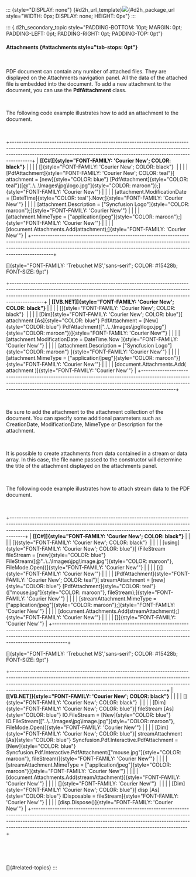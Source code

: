 ::: {style="DISPLAY: none"}
[](ms-xhelp:///?Id=d2h_url_template){#d2h_url_template}![](!package_url!){#d2h_package_url style="WIDTH: 0px; DISPLAY: none; HEIGHT: 0px"}
:::

::: {.d2h_secondary_topic style="PADDING-BOTTOM: 10pt; MARGIN: 0pt; PADDING-LEFT: 0pt; PADDING-RIGHT: 0pt; PADDING-TOP: 0pt"}
#### Attachments {#attachments style="tab-stops: 0pt"}

 

PDF document can contain any number of attached files. They are displayed on the Attachments navigation panel. All the data of the attached file is embedded into the document. To add a new attachment to the document, you can use the **PdfAttachment** class.

 

The following code example illustrates how to add an attachment to the document.

 

+---------------------------------------------------------------------------------------------------------------------------------------------------------------------------------------------------------------------------------------------------+
| **[\[C#\]]{style="FONT-FAMILY: 'Courier New'; COLOR: black"}**                                                                                                                                                                                    |
|                                                                                                                                                                                                                                                   |
| []{style="FONT-FAMILY: 'Courier New'; COLOR: black"}                                                                                                                                                                                              |
|                                                                                                                                                                                                                                                   |
| [PdfAttachment]{style="FONT-FAMILY: 'Courier New'; COLOR: teal"}[ attachment = [new]{style="COLOR: blue"} [PdfAttachment]{style="COLOR: teal"}([@\"..\\..\\Images\\jpg\\logo.jpg\"]{style="COLOR: maroon"});]{style="FONT-FAMILY: 'Courier New'"} |
|                                                                                                                                                                                                                                                   |
| [attachment.ModificationDate = [DateTime]{style="COLOR: teal"}.Now;]{style="FONT-FAMILY: 'Courier New'"}                                                                                                                                          |
|                                                                                                                                                                                                                                                   |
| [attachment.Description = [\"Syncfusion Logo\"]{style="COLOR: maroon"};]{style="FONT-FAMILY: 'Courier New'"}                                                                                                                                      |
|                                                                                                                                                                                                                                                   |
| [attachment.MimeType = [\"application/jpeg\"]{style="COLOR: maroon"};]{style="FONT-FAMILY: 'Courier New'"}                                                                                                                                        |
|                                                                                                                                                                                                                                                   |
| [document.Attachments.Add(attachment);]{style="FONT-FAMILY: 'Courier New'"}                                                                                                                                                                       |
+---------------------------------------------------------------------------------------------------------------------------------------------------------------------------------------------------------------------------------------------------+

[]{style="FONT-FAMILY: 'Trebuchet MS','sans-serif'; COLOR: #15428b; FONT-SIZE: 9pt"} 

+--------------------------------------------------------------------------------------------------------------------------------------------------------------------------------------------------------------------------------------------------------+
| **[\[VB.NET\]]{style="FONT-FAMILY: 'Courier New'; COLOR: black"}**                                                                                                                                                                                     |
|                                                                                                                                                                                                                                                        |
| []{style="FONT-FAMILY: 'Courier New'; COLOR: black"}                                                                                                                                                                                                   |
|                                                                                                                                                                                                                                                        |
| [Dim]{style="FONT-FAMILY: 'Courier New'; COLOR: blue"}[ attachment [As]{style="COLOR: blue"} PdfAttachment = [New]{style="COLOR: blue"} PdfAttachment([\"..\\..\\Images\\jpg\\logo.jpg\"]{style="COLOR: maroon"})]{style="FONT-FAMILY: 'Courier New'"} |
|                                                                                                                                                                                                                                                        |
| [attachment.ModificationDate = DateTime.Now ]{style="FONT-FAMILY: 'Courier New'"}                                                                                                                                                                      |
|                                                                                                                                                                                                                                                        |
| [attachment.Description = [\"Syncfusion Logo\"]{style="COLOR: maroon"} ]{style="FONT-FAMILY: 'Courier New'"}                                                                                                                                           |
|                                                                                                                                                                                                                                                        |
| [attachment.MimeType = [\"application/jpeg\"]{style="COLOR: maroon"}]{style="FONT-FAMILY: 'Courier New'"}                                                                                                                                              |
|                                                                                                                                                                                                                                                        |
| [document.Attachments.Add( attachment )]{style="FONT-FAMILY: 'Courier New'"}                                                                                                                                                                           |
+--------------------------------------------------------------------------------------------------------------------------------------------------------------------------------------------------------------------------------------------------------+

 

Be sure to add the attachment to the attachment collection of the document. You can specify some additional parameters such as CreationDate, ModificationDate, MimeType or Description for the attachment.

 

It is possible to create attachments from data contained in a stream or data array. In this case, the file name passed to the constructor will determine the title of the attachment displayed on the attachments panel.

 

The following code example illustrates how to attach stream data to the PDF document.

 

+------------------------------------------------------------------------------------------------------------------------------------------------------------------------------------------------------------------------------------------------+
| **[\[C#\]]{style="FONT-FAMILY: 'Courier New'; COLOR: black"}**                                                                                                                                                                                 |
|                                                                                                                                                                                                                                                |
| []{style="FONT-FAMILY: 'Courier New'; COLOR: black"}                                                                                                                                                                                           |
|                                                                                                                                                                                                                                                |
| [using]{style="FONT-FAMILY: 'Courier New'; COLOR: blue"}[ (FileStream fileStream = [new]{style="COLOR: blue"} FileStream([@\"..\\..\\Images\\jpg\\image.jpg\"]{style="COLOR: maroon"}, FileMode.Open))]{style="FONT-FAMILY: 'Courier New'"}    |
|                                                                                                                                                                                                                                                |
| [{]{style="FONT-FAMILY: 'Courier New'"}                                                                                                                                                                                                        |
|                                                                                                                                                                                                                                                |
| [PdfAttachment]{style="FONT-FAMILY: 'Courier New'; COLOR: teal"}[ streamAttachment = [new]{style="COLOR: blue"} [PdfAttachment]{style="COLOR: teal"}([\"mouse.jpg\"]{style="COLOR: maroon"}, fileStream);]{style="FONT-FAMILY: 'Courier New'"} |
|                                                                                                                                                                                                                                                |
| [streamAttachment.MimeType = [\"application/jpeg\"]{style="COLOR: maroon"};]{style="FONT-FAMILY: 'Courier New'"}                                                                                                                               |
|                                                                                                                                                                                                                                                |
| [document.Attachments.Add(streamAttachment);]{style="FONT-FAMILY: 'Courier New'"}                                                                                                                                                              |
|                                                                                                                                                                                                                                                |
| [}]{style="FONT-FAMILY: 'Courier New'"}                                                                                                                                                                                                        |
+------------------------------------------------------------------------------------------------------------------------------------------------------------------------------------------------------------------------------------------------+

[]{style="FONT-FAMILY: 'Trebuchet MS','sans-serif'; COLOR: #15428b; FONT-SIZE: 9pt"} 

+------------------------------------------------------------------------------------------------------------------------------------------------------------------------------------------------------------------------------------------------------------------------------------------------------------+
| **[\[VB.NET\]]{style="FONT-FAMILY: 'Courier New'; COLOR: black"}**                                                                                                                                                                                                                                         |
|                                                                                                                                                                                                                                                                                                            |
| []{style="FONT-FAMILY: 'Courier New'; COLOR: black"}                                                                                                                                                                                                                                                       |
|                                                                                                                                                                                                                                                                                                            |
| [Dim]{style="FONT-FAMILY: 'Courier New'; COLOR: blue"}[ fileStream [As]{style="COLOR: blue"} IO.FileStream = [New]{style="COLOR: blue"} IO.FileStream([\"..\\..\\Images\\jpg\\image.jpg\"]{style="COLOR: maroon"}, FileMode.Open)]{style="FONT-FAMILY: 'Courier New'"}                                     |
|                                                                                                                                                                                                                                                                                                            |
| [Dim]{style="FONT-FAMILY: 'Courier New'; COLOR: blue"}[ streamAttachment [As]{style="COLOR: blue"} Syncfusion.Pdf.Interactive.PdfAttachment = [New]{style="COLOR: blue"} Syncfusion.Pdf.Interactive.PdfAttachment([\"mouse.jpg\"]{style="COLOR: maroon"}, fileStream)]{style="FONT-FAMILY: 'Courier New'"} |
|                                                                                                                                                                                                                                                                                                            |
| [streamAttachment.MimeType = [\"application/jpeg\"]{style="COLOR: maroon"}]{style="FONT-FAMILY: 'Courier New'"}                                                                                                                                                                                            |
|                                                                                                                                                                                                                                                                                                            |
| [document.Attachments.Add(streamAttachment)]{style="FONT-FAMILY: 'Courier New'"}                                                                                                                                                                                                                           |
|                                                                                                                                                                                                                                                                                                            |
| []{style="FONT-FAMILY: 'Courier New'"}                                                                                                                                                                                                                                                                     |
|                                                                                                                                                                                                                                                                                                            |
| [Dim]{style="FONT-FAMILY: 'Courier New'; COLOR: blue"}[ disp [As]{style="COLOR: blue"} IDisposable = fileStream]{style="FONT-FAMILY: 'Courier New'"}                                                                                                                                                       |
|                                                                                                                                                                                                                                                                                                            |
| [disp.Dispose()]{style="FONT-FAMILY: 'Courier New'"}                                                                                                                                                                                                                                                       |
+------------------------------------------------------------------------------------------------------------------------------------------------------------------------------------------------------------------------------------------------------------------------------------------------------------+

 

 

[]{#related-topics}
:::
